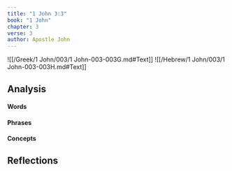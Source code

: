 ```yaml
---
title: "1 John 3:3"
book: "1 John"
chapter: 3
verse: 3
author: Apostle John
---
```

![[/Greek/1 John/003/1 John-003-003G.md#Text]]
![[/Hebrew/1 John/003/1 John-003-003H.md#Text]]

## Analysis

#### Words

#### Phrases

#### Concepts

## Reflections
